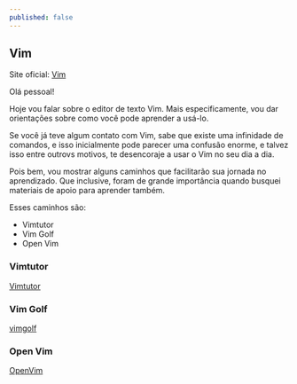 ```yaml
---
published: false
---
```


## Vim
Site oficial: [Vim](http://www.vim.org/ "Vim")

Olá pessoal! 

Hoje vou falar sobre o editor de texto Vim. Mais especificamente, vou dar orientações sobre como você pode aprender a usá-lo. 

Se você já teve algum contato com Vim, sabe que existe uma infinidade de comandos, e isso inicialmente pode parecer uma confusão enorme, e talvez isso entre outrovs motivos, te desencoraje a usar o Vim no seu dia a dia. 

Pois bem, vou mostrar alguns caminhos que facilitarão sua jornada no aprendizado. Que inclusive, foram de grande importância quando busquei materiais de apoio para aprender também.

Esses caminhos são:
- Vimtutor
- Vim Golf
- Open Vim

### Vimtutor
[Vimtutor](http://linuxcommand.org/man_pages/vimtutor1.html "Vimtutor")

### Vim Golf
[vimgolf](http://www.vimgolf.com/ "Vim Golf")

### Open Vim
[OpenVim](http://www.openvim.com/ "OpenVim")








